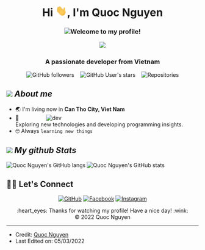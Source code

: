 <!--
Here are some ideas to get you started:
- 🔭 I’m currently working on ...
- 🌱 I’m currently learning ...
- 👯 I’m looking to collaborate on ...
- 🤔 I’m looking for help with ...
- 💬 Ask me about ...
- 📫 How to reach me: ...
- 😄 Pronouns: ...
- ⚡ Fun fact: ...
-->

<h1 align="center">Hi <img src="https://raw.githubusercontent.com/ABSphreak/ABSphreak/master/gifs/Hi.gif" width="30px">, I'm Quoc Nguyen </h1>
<h3 align="center">
  <img src="https://readme-typing-svg.herokuapp.com?font=Cabin+Sketch&color=%2338C2FF&size=30&center=true&width=500&lines=Nice+to+meet+you...;Welcome+to+my+profile!" alt="Welcome to my profile!">
</h3>

<p align="center"><img src="https://img.icons8.com/color/48/000000/vietnam-circular.png"/></p>
<h3 align="center">A passionate developer from Vietnam </h3>

<p align="center">
  <img alt="GitHub followers" src="https://img.shields.io/github/followers/quocvn?label=Followers&style=social"> &nbsp;&nbsp;
  <img alt="GitHub User's stars" src="https://img.shields.io/github/stars/quocvn?label=Stars"> &nbsp;&nbsp;
  <img src="https://badges.pufler.dev/repos/quocvn" alt="Repositories" />
  <!-- <img src="https://komarev.com/ghpvc/?username=quocvn" alt="Profile views" /> -->
</p>

## <img src="https://media.giphy.com/media/ObNTw8Uzwy6KQ/giphy.gif" width="30px">&nbsp;***About me***

- :earth_asia: I'm living now in **Can Tho City, Viet Nam** <img src="https://cdn.dribbble.com/users/1059583/screenshots/4171367/coding-freak.gif" width="400" align="right" alt="dev" />
- 🤔 &nbsp; Exploring new technologies and developing programming insights.
- :nerd_face: Always `learning new things`

## <img src="https://media.giphy.com/media/ObNTw8Uzwy6KQ/giphy.gif" width="30px">&nbsp;***My github Stats***

<p>
  <img height="150rem" src="https://github-readme-stats.vercel.app/api/top-langs/?username=quocvn&layout=compact&show_icon=true&theme=algolia" alt="Quoc Nguyen's GitHub langs"/>
  <img height="150rem" src="https://github-readme-stats.vercel.app/api?username=quocvn&count_private=true&show_icons=true&theme=algolia" alt="Quoc Nguyen's GitHub stats"/>
</p>

## 🙋‍♀️ Let's Connect
<p align="center">
  <!-- <a href=""><img src="https://img.icons8.com/bubbles/50/000000/web.png" alt="Website"/></a> -->
	<!-- <a href=""><img src="https://img.icons8.com/bubbles/50/000000/gmail.png" alt="Gmail"/></a> -->
	<a href="https://github.com/quocvn"><img src="https://img.icons8.com/bubbles/50/000000/github.png" alt="GitHub"/></a>
	<!-- <a href=""><img src="https://img.icons8.com/bubbles/50/000000/linkedin.png" alt="LinkedIn"/></a> -->
	<a href="https://www.facebook.com/quocnguyenvanst"><img src="https://img.icons8.com/bubbles/50/000000/facebook-new.png" alt="Facebook"/></a>
	<a href="https://instagram.com/quoc.uri"><img src="https://img.icons8.com/bubbles/50/000000/instagram.png" alt="Instagram"/></a>
	<!-- <a href=""><img src="https://img.icons8.com/bubbles/50/000000/youtube.png" alt="Youtube"/></a> -->
	
</p>
<div align="center">
  :heart_eyes: Thanks for watching my profile! Have a nice day! :wink: <br/>
  &copy; 2022 Quoc Nguyen
</div>

<hr/>

* Credit: [Quoc Nguyen](https://github.com/quocvn)
* Last Edited on: 05/03/2022

